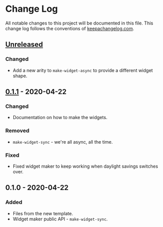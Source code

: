 # Change Log
All notable changes to this project will be documented in this file. This change log follows the conventions of [keepachangelog.com](http://keepachangelog.com/).

## [Unreleased]
### Changed
- Add a new arity to `make-widget-async` to provide a different widget shape.

## [0.1.1] - 2020-04-22
### Changed
- Documentation on how to make the widgets.

### Removed
- `make-widget-sync` - we're all async, all the time.

### Fixed
- Fixed widget maker to keep working when daylight savings switches over.

## 0.1.0 - 2020-04-22
### Added
- Files from the new template.
- Widget maker public API - `make-widget-sync`.

[Unreleased]: https://github.com/your-name/utilities/compare/0.1.1...HEAD
[0.1.1]: https://github.com/your-name/utilities/compare/0.1.0...0.1.1
